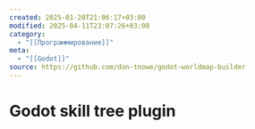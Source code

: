 ```yaml
---
created: 2025-01-20T21:06:17+03:00
modified: 2025-04-11T23:07:26+03:00
category:
  - "[[Программирование]]"
meta:
  - "[[Godot]]"
source: https://github.com/don-tnowe/godot-worldmap-builder
---
```


# Godot skill tree plugin
